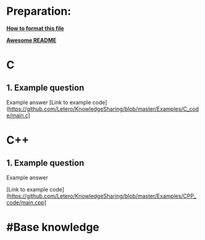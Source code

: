 # Preparation: 

**[How to format this file](https://guides.github.com/features/mastering-markdown)**

**[Awesome README](https://github.com/matiassingers/awesome-readme)**

# C

## 1. Example question
Example answer
[Link to example code](https://github.com/Letero/KnowledgeSharing/blob/master/Examples/C_code/main.c]

# C++

## 1. Example question
Example answer

[Link to example code](https://github.com/Letero/KnowledgeSharing/blob/master/Examples/CPP_code/main.cpp]
# #Base knowledge
